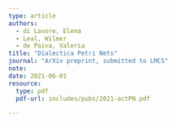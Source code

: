 ```yaml
---
type: article
authors:
  - di Lavore, Elena
  - Leal, Wilmer
  - de Paiva, Valeria
title: "Dialectica Petri Nets"
journal: "ArXiv preprint, submitted to LMCS"
note:
date: 2021-06-01
resource:
  type: pdf
  pdf-url: includes/pubs/2021-actPN.pdf

---
```

